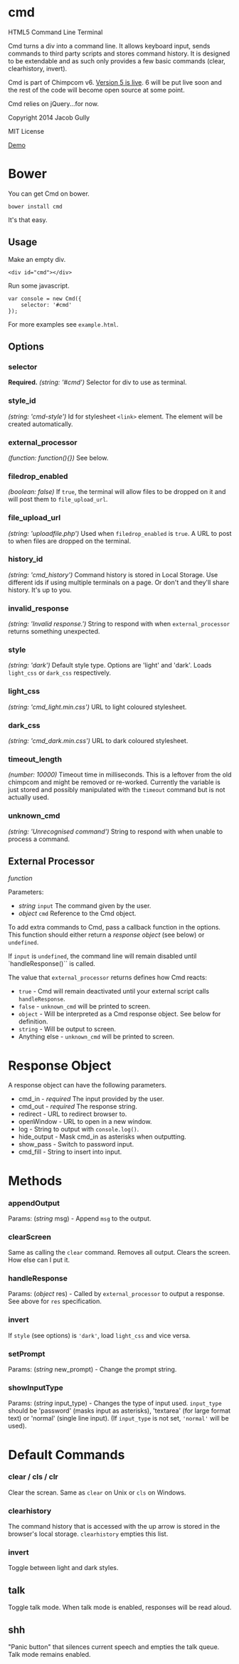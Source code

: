cmd
===

HTML5 Command Line Terminal

Cmd turns a div into a command line. It allows keyboard input, sends commands to third party scripts and stores command history. It is designed to be extendable and as such only provides a few basic commands (clear, clearhistory, invert).

Cmd is part of Chimpcom v6. [Version 5 is live](http://deviouschimp.co.uk/cmd). 6 will be put live soon and the rest of the code will become open source at some point.

Cmd relies on jQuery...for now.

Copyright 2014 Jacob Gully

MIT License

[Demo](http://deviouschimp.co.uk/misc/cmd)



Bower
=====

You can get Cmd on bower.

    bower install cmd

It's that easy.


Usage
-----

Make an empty div.

    <div id="cmd"></div>

Run some javascript.

    var console = new Cmd({
        selector: '#cmd'
    });

For more examples see `example.html`.



Options
-------

### selector

**Required.** *(string: '#cmd')* Selector for div to use as terminal.


### style_id

*(string: 'cmd-style')* Id for stylesheet `<link>` element. The element will be created automatically.


### external_processor

*(function: function(){})* See below.


### filedrop_enabled

*(boolean: false)* If `true`, the terminal will allow files to be dropped on it and will post them to `file_upload_url`.


### file_upload_url

*(string: 'uploadfile.php')* Used when `filedrop_enabled` is `true`. A URL to post to when files are dropped on the terminal.


### history_id

*(string: 'cmd_history')* Command history is stored in Local Storage. Use different ids if using multiple terminals on a page. Or don't and they'll share history. It's up to you.


### invalid_response

*(string: 'Invalid response.')* String to respond with when `external_processor` returns something unexpected.


### style

*(string: 'dark')* Default style type. Options are 'light' and 'dark'. Loads `light_css` or `dark_css` respectively.


### light_css

*(string: 'cmd_light.min.css')* URL to light coloured stylesheet.


### dark_css

*(string: 'cmd_dark.min.css')* URL to dark coloured stylesheet.


### timeout_length

*(number: 10000)* Timeout time in milliseconds. This is a leftover from the old chimpcom and might be removed or re-worked. Currently the variable is just stored and possibly manipulated with the `timeout` command but is not actually used.


### unknown_cmd

*(string: 'Unrecognised command')* String to respond with when unable to process a command.



External Processor
------------------

*function*

Parameters:

 * *string* `input` The command given by the user.
 * *object* `cmd` Reference to the Cmd object.

To add extra commands to Cmd, pass a callback function in the options. This function should either return a *response object* (see below) or `undefined`.

If `input` is `undefined`, the command line will remain disabled until `handleResponse()`` is called.

The value that `external_processor` returns defines how Cmd reacts:

  * `true` - Cmd will remain deactivated until your external script calls `handleResponse`.
  * `false` - `unknown_cmd` will be printed to screen.
  * `object` - Will be interpreted as a Cmd response object. See below for definition.
  * `string` - Will be output to screen.
  * Anything else - `unknown_cmd` will be printed to screen.



Response Object
===============

A response object can have the following parameters.

 * cmd_in - *required* The input provided by the user.
 * cmd_out - *required* The response string.
 * redirect - URL to redirect browser to.
 * openWindow - URL to open in a new window.
 * log - String to output with `console.log()`.
 * hide_output - Mask cmd_in as asterisks when outputting.
 * show_pass - Switch to password input.
 * cmd_fill - String to insert into input.



Methods
=======

### appendOutput

Params: (*string* msg) - Append `msg` to the output.


### clearScreen

Same as calling the `clear` command. Removes all output. Clears the screen. How else can I put it.


### handleResponse

Params: (*object* res) - Called by `external_processor` to output a response. See above for `res` specification.


### invert

If `style` (see options) is `'dark'`, load `light_css` and vice versa.


### setPrompt

Params: (*string* new_prompt) - Change the prompt string.


### showInputType

Params: (*string* input_type) - Changes the type of input used. `input_type` should be 'password' (masks input as asterisks), 'textarea' (for large format text) or 'normal' (single line input). (If `input_type` is not set, `'normal'` will be used).


Default Commands
================

### clear / cls / clr

Clear the screan. Same as `clear` on Unix or `cls` on Windows.

### clearhistory

The command history that is accessed with the up arrow is stored in the browser's local storage. `clearhistory` empties this list.

### invert

Toggle between light and dark styles.

## talk

Toggle talk mode. When talk mode is enabled, responses will be read aloud.

## shh

"Panic button" that silences current speech and empties the talk queue. Talk mode remains enabled.

